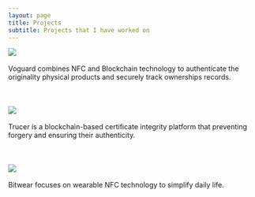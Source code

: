 ```yaml
---
layout: page
title: Projects
subtitle: Projects that I have worked on
---
```



[![](https://i.imgur.com/Lg0JbhM.png)](https://voguard-preview.vercel.app/)
<br />
<br />
 Voguard combines NFC and Blockchain technology to authenticate the originality physical products and securely track ownerships records.
<br />
<br />
<br />
<br />
[![](https://i.imgur.com/DGUrSoJ.png)](https://trucer.vercel.app/)
<br />
<br />
Trucer is a blockchain-based certificate integrity platform that preventing forgery and ensuring their authenticity.
<br />
<br />
<br />
<br />
[![](https://i.imgur.com/pBTDI4j.png)](https://bitwear.store)
<br />
<br />
Bitwear focuses on wearable NFC technology to simplify daily life.


